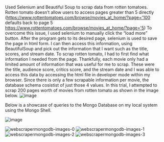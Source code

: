 Used Selenium and Beautiful Soup to scrap data from rotten tomatoes. Rotten tomato doesn’t allow users
to access pages greater than 5 directly
(https://www.rottentomatoes.com/browse/movies_at_home/?page='100
defaults back to page 5
https://www.rottentomatoes.com/browse/movies_at_home/?page='5)
To overcome this issue, I used selenium to manually click the “load more” button. After the program gets
to its desired page, selenium is used to save the page in html form. I can then access this information,
using BeautifulSoup and pick out the information that I want such as the title, scores, and stream date.
To scrap rotten tomato, I had to first find what information I needed from the page. Thankfully, each movie
only had a limited amount of information that was useful for me to scrap. These were the title, audience
score, critics score, and the stream date and I was able to access this data by accessing the html file in
developer mode within my browser. Since there is only a few scrapable information per movie, the
database schema cosistist of just those 4 values.
In this trial, I attempted to scrap 200 pages worth of movies from rotten tomato as shown in the image
below.
![image](https://github.com/user-attachments/assets/20250f8c-ce49-4712-b28f-330d4448bedc)

Below is a showcase of queries to the Mongo Database on my local system using the Mongo
Shell.

![image](https://github.com/user-attachments/assets/9184a201-8b7a-45f4-bbe3-f80ef7e73a10)

![webscrapermongodb-images-0](https://github.com/user-attachments/assets/3e9dfa48-97c0-4325-90d8-6c2e0c1d82a0)
![webscrapermongodb-images-1](https://github.com/user-attachments/assets/de8dc4dc-b04c-45d7-b090-3d2b3583e841)
![webscrapermongodb-images-2](https://github.com/user-attachments/assets/4899fbcd-2db4-438f-b8a2-2262db12ae4f)
![webscrapermongodb-images-3](https://github.com/user-attachments/assets/e05f926b-aa2f-4d8c-87fc-580910f3971a)
